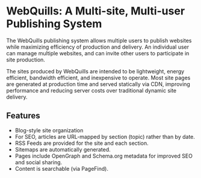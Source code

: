 # WebQuills: A Multi-site, Multi-user Publishing System

The WebQuills publishing system allows multiple users to publish websites while
maximizing efficiency of production and delivery. An individual user can manage multiple
websites, and can invite other users to participate in site production.

The sites produced by WebQuills are intended to be lightweight, energy efficient,
bandwidth efficient, and inexpensive to operate. Most site pages are generated at
production time and served statically via CDN, improving performance and reducing server
costs over traditional dynamic site delivery.

## Features

- Blog-style site organization
- For SEO, articles are URL-mapped by section (topic) rather than by date.
- RSS Feeds are provided for the site and each section.
- Sitemaps are automatically generated.
- Pages include OpenGraph and Schema.org metadata for improved SEO and social sharing.
- Content is searchable (via PageFind).

